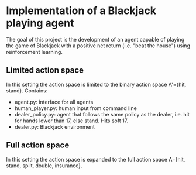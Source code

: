 # Implementation of a Blackjack playing agent
The goal of this project is the development of an agent capable of playing the game of Blackjack with a positive net return (i.e. "beat the house") using reinforcement learning.
## Limited action space
In this setting the action space is limited to the binary action space A'={hit, stand}.
Contains:
- agent.py: interface for all agents
- human_player.py: human input from command line
- dealer_policy.py: agent that follows the same policy as the dealer, i.e. hit for hands lower than 17, else stand. Hits soft 17.
- dealer.py: Blackjack environment
## Full action space
In this setting the action space is expanded to the full action space A={hit, stand, split, double, insurance}.
